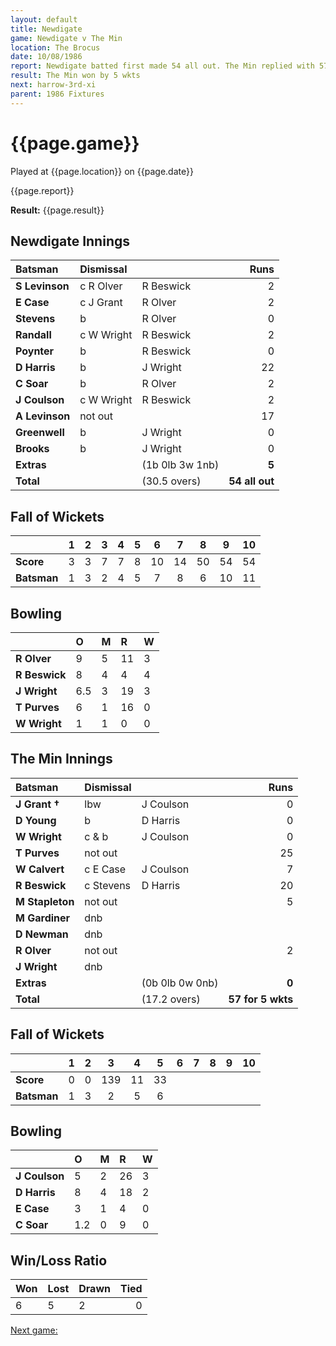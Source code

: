 ```yaml
---
layout: default
title: Newdigate
game: Newdigate v The Min
location: The Brocus
date: 10/08/1986
report: Newdigate batted first made 54 all out. The Min replied with 57 for 5 wkts.
result: The Min won by 5 wkts
next: harrow-3rd-xi
parent: 1986 Fixtures
---
```


# {{page.game}}

Played at {{page.location}} on {{page.date}}

{{page.report}}

**Result:** {{page.result}}

## Newdigate Innings

| Batsman | Dismissal |  | Runs |
|:---|:---|---|---:|
| **S Levinson** | c R Olver | R Beswick | 2 | 
| **E Case** | c J Grant | R Olver | 2 | 
| **Stevens** | b | R Olver | 0 | 
| **Randall** | c W Wright | R Beswick | 2 | 
| **Poynter** | b | R Beswick | 0 | 
| **D Harris** | b | J Wright | 22 | 
| **C Soar** | b | R Olver | 2 | 
| **J Coulson** | c W Wright | R Beswick | 2 | 
| **A Levinson** | not out |  | 17 | 
| **Greenwell** | b | J Wright | 0 | 
| **Brooks** | b | J Wright | 0 | 
| **Extras** | | (1b 0lb 3w 1nb) | **5** | 
| **Total** | | (30.5 overs) | ****54 all out**** | 

## Fall of Wickets

| | 1 | 2 | 3 | 4 | 5 | 6 | 7 | 8 | 9 | 10 |
|---|:---:|:---:|:---:|:---:|:---:|:---:|:---:|:---:|:---:|:---:|
| **Score** | 3 | 3 | 7 | 7 | 8 | 10 | 14 | 50 | 54 | 54 |
| **Batsman** | 1 | 3 | 2 | 4 | 5 | 7 | 8 | 6 | 10 | 11 |

## Bowling

| | O | M | R | W |
|---|:---|:---|:---|:---|
| **R Olver** | 9 | 5 | 11 | 3 | 
| **R Beswick** | 8 | 4 | 4 | 4 | 
| **J Wright** | 6.5 | 3 | 19 | 3 | 
| **T Purves** | 6 | 1 | 16 | 0 | 
| **W Wright** | 1 | 1 | 0 | 0 |

## The Min Innings

| Batsman | Dismissal |  | Runs |
|:---|:---|---|---:|
| **J Grant &#8224;** | lbw | J Coulson | 0 | 
| **D Young** | b | D Harris | 0 | 
| **W Wright** | c & b | J Coulson | 0 | 
| **T Purves** | not out |  | 25 | 
| **W Calvert** | c E Case  | J Coulson | 7 |
| **R Beswick** | c Stevens | D Harris | 20 |  
| **M Stapleton** | not out |  | 5 | 
| **M Gardiner** | dnb |  |  |
| **D Newman** | dnb |  |  | 
| **R Olver** | not out |  | 2 | 
| **J Wright** | dnb |  |  | 
| **Extras** | | (0b 0lb 0w 0nb) | **0** | 
| **Total** | | (17.2 overs) | ****57 for 5 wkts**** | 

## Fall of Wickets

| | 1 | 2 | 3 | 4 | 5 | 6 | 7 | 8 | 9 | 10 |
|---|:---:|:---:|:---:|:---:|:---:|:---:|:---:|:---:|:---:|:---:|
| **Score** | 0 | 0 | 139 | 11 | 33 |  |  |  |  |  | 
| **Batsman** | 1 | 3 | 2 | 5 | 6 |  |  |  |  |  | 


## Bowling

| | O | M | R | W |
|---|:---|:---|:---|:---|
| **J Coulson** | 5 | 2 | 26 | 3 | 
| **D Harris** | 8 | 4 | 18 | 2 | 
| **E Case** | 3 | 1 | 4 | 0 | 
| **C Soar** | 1.2 | 0 | 9 | 0 |

## Win/Loss Ratio

| Won | Lost | Drawn | Tied |
|:---|:---|:---|---:|
| 6 | 5 | 2 | 0 |

[Next game:]({{page.next}})
